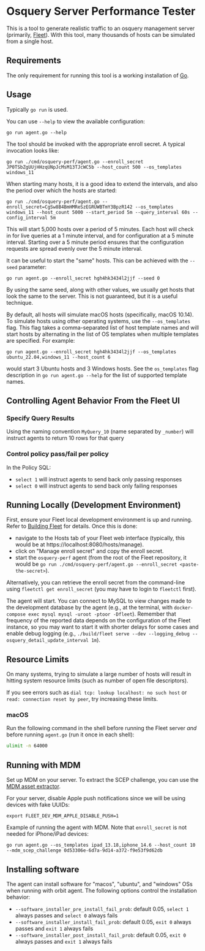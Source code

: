 # Osquery Server Performance Tester

This is a tool to generate realistic traffic to an osquery
management server (primarily, [Fleet](https://github.com/fleetdm/fleet)). With
this tool, many thousands of hosts can be simulated from a single host.

## Requirements

The only requirement for running this tool is a working installation of
[Go](https://golang.org/doc/install).

## Usage

Typically `go run` is used.

You can use `--help` to view the available configuration:

```
go run agent.go --help
```

The tool should be invoked with the appropriate enroll secret. A typical
invocation looks like:

```
go run ./cmd/osquery-perf/agent.go --enroll_secret JP0TSbZgUUjHHzqUNpJcMsM13TJcWC5b --host_count 500 --os_templates windows_11
```

When starting many hosts, it is a good idea to extend the intervals, and also
the period over which the hosts are started:

```
go run ./cmd/osquery-perf/agent.go --enroll_secret=CgSw8B4BmHMReSzEGRUWBTmY3BpzR142 --os_templates windows_11 --host_count 5000 --start_period 5m --query_interval 60s --config_interval 5m
```

This will start 5,000 hosts over a period of 5 minutes. Each host will check in
for live queries at a 1 minute interval, and for configuration at a 5 minute
interval. Starting over a 5 minute period ensures that the configuration
requests are spread evenly over the 5 minute interval.

It can be useful to start the "same" hosts. This can be achieved with the
`--seed` parameter:

```
go run agent.go --enroll_secret hgh4hk3434l2jjf --seed 0
```

By using the same seed, along with other values, we usually get hosts that look
the same to the server. This is not guaranteed, but it is a useful technique.

By default, all hosts will simulate macOS hosts (specifically, macOS 10.14). To simulate hosts using other operating systems, use the `--os_templates` flag. This flag takes a comma-separated list of host template names and will start hosts by alternating in the list of OS templates when multiple templates are specified. For example:

```
go run agent.go --enroll_secret hgh4hk3434l2jjf --os_templates ubuntu_22.04,windows_11 --host_count 6
```

would start 3 Ubuntu hosts and 3 Windows hosts. See the `os_templates` flag description in `go run agent.go --help` for the list of supported template names.

## Controlling Agent Behavior From the Fleet UI

### Specify Query Results

Using the naming convention `MyQuery_10` (name separated by `_number`) will instruct agents to
return 10 rows for that query

### Control policy pass/fail per policy

In the Policy SQL:

- `select 1` will instruct agents to send back only passing responses
- `select 0` will instruct agents to send back only failing responses

## Running Locally (Development Environment)

First, ensure your Fleet local development environment is up and running. Refer to [Building Fleet](../../docs/Contributing/Building-Fleet.md) for details. Once this is done:

* navigate to the Hosts tab of your Fleet web interface (typically, this would be at https://localhost:8080/hosts/manage).
* click on "Manage enroll secret" and copy the enroll secret.
* start the `osquery-perf` agent (from the root of the Fleet repository, it would be `go run ./cmd/osquery-perf/agent.go --enroll_secret <paste-the-secret>`).

Alternatively, you can retrieve the enroll secret from the command-line using `fleetctl get enroll_secret` (you may have to login to `fleetctl` first).

The agent will start. You can connect to MySQL to view changes made to the development database by the agent (e.g., at the terminal, with `docker-compose exec mysql mysql -uroot -ptoor -Dfleet`). Remember that frequency of the reported data depends on the configuration of the Fleet instance, so you may want to start it with shorter delays for some cases and enable debug logging (e.g., `./build/fleet serve --dev --logging_debug --osquery_detail_update_interval 1m`).

## Resource Limits

On many systems, trying to simulate a large number of hosts will result in hitting system resource limits (such as number of open file descriptors).

If you see errors such as `dial tcp: lookup localhost: no such host` or `read: connection reset by peer`, try increasing these limits.

### macOS

Run the following command in the shell before running the Fleet server _and_ before running `agent.go` (run it once in each shell):

``` sh
ulimit -n 64000
```

## Running with MDM

Set up MDM on your server. To extract the SCEP challenge, you can use the [MDM asset extractor](https://github.com/fleetdm/fleet/tree/main/tools/mdm/assets).

For your server, disable Apple push notifications since we will be using devices with fake UUIDs:

```
export FLEET_DEV_MDM_APPLE_DISABLE_PUSH=1
```

Example of running the agent with MDM. Note that `enroll_secret` is not needed for iPhone/iPad devices:

```
go run agent.go --os_templates ipad_13.18,iphone_14.6 --host_count 10 --mdm_scep_challenge 0d53306e-6d7a-9d14-a372-f9e53f9d62db
```

## Installing software

The agent can install software for "macos", "ubuntu", and "windows" OSs when running with orbit agent. The following options control the installation behavior:

- `--software_installer_pre_install_fail_prob`: default 0.05, `select 1` always passes and `select 0` always fails
- `--software_installer_install_fail_prob`: default 0.05, `exit 0` always passes and `exit 1` always fails
- `--software_installer_post_install_fail_prob`: default 0.05, `exit 0` always passes and `exit 1` always fails
